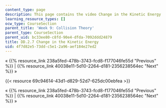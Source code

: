 ```yaml
---
content_type: page
description: This page contains the video Change in the Kinetic Energy.
learning_resource_types: []
ocw_type: CourseSection
parent_title: 'Week 9: Collision Theory'
parent_type: CourseSection
parent_uid: bc33ee80-c8fd-90e4-dfda-7092ddd24879
title: DD.2.7 Change in the Kinetic Energy
uid: 4f7d82e5-73dd-c5e1-2a96-aef184e27ed2
---
```


« {{% resource_link 238a5fed-478b-3743-fcd8-f177046fe55d "Previous" %}} | {{% resource_link 40038e11-5d10-2264-d181-2356238564ec "Next" %}} »

{{< resource 69c94614-43d1-d829-52d7-625dc00ebfea >}}

« {{% resource_link 238a5fed-478b-3743-fcd8-f177046fe55d "Previous" %}} | {{% resource_link 40038e11-5d10-2264-d181-2356238564ec "Next" %}} »
